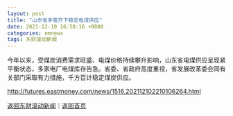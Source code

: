 ```yaml
---
layout: post
title: "山东省多管齐下稳定电煤供应"
date: 2021-12-10 16:58:16 +0800
categories: emnews
tags: 东财滚动新闻
---
```


今年以来，受煤炭消费需求旺盛、电煤价格持续攀升影响，山东省电煤供应呈现紧平衡状态，多家电厂电煤库存告急。省委、省政府高度重视，省发展改革委会同有关部门采取有力措施，千方百计稳定煤炭供应。

<http://futures.eastmoney.com/news/1516,202112102210106264.html>

[返回东财滚动新闻](//finews.withounder.com/emnews/)｜[返回首页](//finews.withounder.com/)